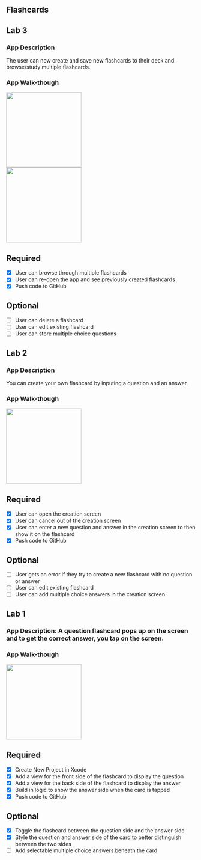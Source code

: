 ## Flashcards

## Lab 3

### App Description
The user can now create and save new flashcards to their deck and browse/study multiple flashcards.

### App Walk-though

<img src="http://g.recordit.co/WPaM1Upezh.gif" width=200><br>     <img src="http://g.recordit.co/nzksHndvDO.gif" width=200><br>

## Required
- [X] User can browse through multiple flashcards
- [X] User can re-open the app and see previously created flashcards
- [X] Push code to GitHub
## Optional
- [ ] User can delete a flashcard
- [ ] User can edit existing flashcard
- [ ] User can store multiple choice questions

## Lab 2

### App Description
You can create your own flashcard by inputing a question and an answer.

### App Walk-though

<img src="http://g.recordit.co/Ny1Ct48Kyg.gif" width=200><br>

## Required
- [x] User can open the creation screen
- [x] User can cancel out of the creation screen
- [x] User can enter a new question and answer in the creation screen to then show it on the flashcard
- [x] Push code to GitHub
## Optional
- [ ] User gets an error if they try to create a new flashcard with no question or answer
- [ ] User can edit existing flashcard
- [ ] User can add multiple choice answers in the creation screen

## Lab 1

### App Description: A question flashcard pops up on the screen and to get the correct answer, you tap on the screen.

### App Walk-though

<img src="http://g.recordit.co/lUXClnUqsH.gif" width=200><br>


## Required
- [X] Create New Project in Xcode
- [X] Add a view for the front side of the flashcard to display the question
- [X] Add a view for the back side of the flashcard to display the answer
- [X] Build in logic to show the answer side when the card is tapped
- [X] Push code to GitHub
## Optional
- [X] Toggle the flashcard between the question side and the answer side
- [X] Style the question and answer side of the card to better distinguish between the two sides
- [ ] Add selectable multiple choice answers beneath the card
